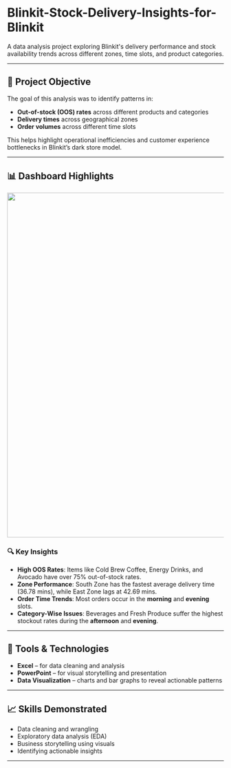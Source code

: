 # Blinkit-Stock-Delivery-Insights-for-Blinkit

A data analysis project exploring Blinkit's delivery performance and stock availability trends across different zones, time slots, and product categories.

---

## 📌 Project Objective

The goal of this analysis was to identify patterns in:
- **Out-of-stock (OOS) rates** across different products and categories
- **Delivery times** across geographical zones
- **Order volumes** across different time slots

This helps highlight operational inefficiencies and customer experience bottlenecks in Blinkit’s dark store model.

---

## 📊 Dashboard Highlights

<img src="https://i.postimg.cc/d1QJdYF5/Screenshot-2025-06-11-123304.png" width="800">

### 🔍 Key Insights

- **High OOS Rates**: Items like Cold Brew Coffee, Energy Drinks, and Avocado have over 75% out-of-stock rates.
- **Zone Performance**: South Zone has the fastest average delivery time (36.78 mins), while East Zone lags at 42.69 mins.
- **Order Time Trends**: Most orders occur in the **morning** and **evening** slots.
- **Category-Wise Issues**: Beverages and Fresh Produce suffer the highest stockout rates during the **afternoon** and **evening**.

---

## 🧰 Tools & Technologies

- **Excel** – for data cleaning and analysis
- **PowerPoint** – for visual storytelling and presentation
- **Data Visualization** – charts and bar graphs to reveal actionable patterns

---

## 📈 Skills Demonstrated

- Data cleaning and wrangling
- Exploratory data analysis (EDA)
- Business storytelling using visuals
- Identifying actionable insights  

---




